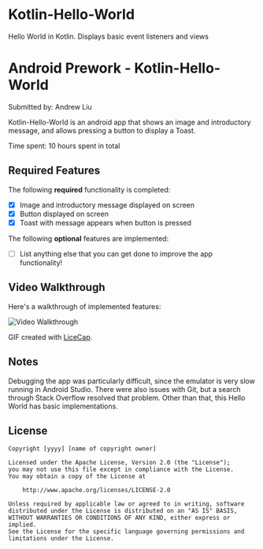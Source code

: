# Kotlin-Hello-World
Hello World in Kotlin. Displays basic event listeners and views
# Android Prework - Kotlin-Hello-World

Submitted by: Andrew Liu

Kotlin-Hello-World is an android app that shows an image and introductory message, and allows pressing a button to display a Toast. 

Time spent: 10 hours spent in total

## Required Features

The following **required** functionality is completed:

* [X] Image and introductory message displayed on screen
* [X] Button displayed on screen
* [X] Toast with message appears when button is pressed 

The following **optional** features are implemented:

* [ ] List anything else that you can get done to improve the app functionality!

## Video Walkthrough

Here's a walkthrough of implemented features:

<img src='https://imgur.com/a/2yMQb9r' title='Video Walkthrough' width='' alt='Video Walkthrough' />

GIF created with [LiceCap](http://www.cockos.com/licecap/).  

## Notes

Debugging the app was particularly difficult, since the emulator is very slow running in Android Studio. There were also issues with Git, but a search through Stack Overflow resolved that problem. Other than that, this Hello World has basic implementations. 

## License

    Copyright [yyyy] [name of copyright owner]

    Licensed under the Apache License, Version 2.0 (the "License");
    you may not use this file except in compliance with the License.
    You may obtain a copy of the License at

        http://www.apache.org/licenses/LICENSE-2.0

    Unless required by applicable law or agreed to in writing, software
    distributed under the License is distributed on an "AS IS" BASIS,
    WITHOUT WARRANTIES OR CONDITIONS OF ANY KIND, either express or implied.
    See the License for the specific language governing permissions and
    limitations under the License.
